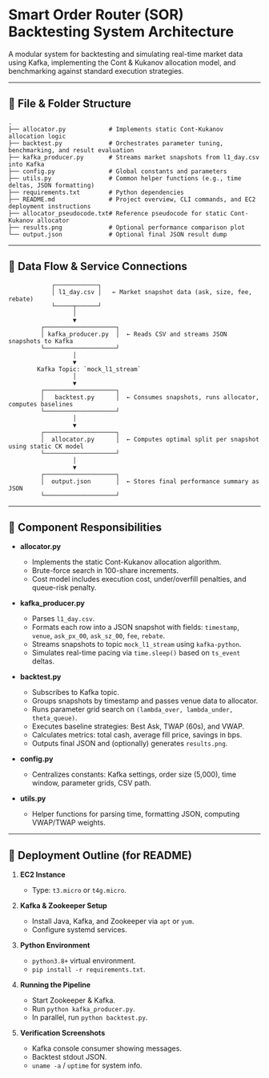 # Smart Order Router (SOR) Backtesting System Architecture

A modular system for backtesting and simulating real-time market data using Kafka, implementing the Cont & Kukanov allocation model, and benchmarking against standard execution strategies.

---

## 📁 File & Folder Structure

```
.
├── allocator.py            # Implements static Cont-Kukanov allocation logic
├── backtest.py             # Orchestrates parameter tuning, benchmarking, and result evaluation
├── kafka_producer.py       # Streams market snapshots from l1_day.csv into Kafka
├── config.py               # Global constants and parameters
├── utils.py                # Common helper functions (e.g., time deltas, JSON formatting)
├── requirements.txt        # Python dependencies
├── README.md               # Project overview, CLI commands, and EC2 deployment instructions
├── allocator_pseudocode.txt# Reference pseudocode for static Cont-Kukanov allocator
├── results.png             # Optional performance comparison plot
└── output.json             # Optional final JSON result dump
```

---

## 🔄 Data Flow & Service Connections

```text
            ┌────────────┐
            │ l1_day.csv │   ← Market snapshot data (ask, size, fee, rebate)
            └─────┬──────┘
                  │
                  ▼
         ┌────────────────────┐
         │ kafka_producer.py  │  ← Reads CSV and streams JSON snapshots to Kafka
         └────────────────────┘
                  │
                  ▼
        Kafka Topic: `mock_l1_stream`
                  │
                  ▼
         ┌────────────────────┐
         │   backtest.py      │  ← Consumes snapshots, runs allocator, computes baselines
         └────────────────────┘
                  │
                  ▼
         ┌────────────────────┐
         │  allocator.py      │  ← Computes optimal split per snapshot using static CK model
         └────────────────────┘
                  │
                  ▼
         ┌────────────────────┐
         │  output.json       │  ← Stores final performance summary as JSON
         └────────────────────┘
```

---

## 🧩 Component Responsibilities

* **allocator.py**

  * Implements the static Cont-Kukanov allocation algorithm.
  * Brute-force search in 100-share increments.
  * Cost model includes execution cost, under/overfill penalties, and queue-risk penalty.

* **kafka\_producer.py**

  * Parses `l1_day.csv`.
  * Formats each row into a JSON snapshot with fields: `timestamp`, `venue`, `ask_px_00`, `ask_sz_00`, `fee`, `rebate`.
  * Streams snapshots to topic `mock_l1_stream` using `kafka-python`.
  * Simulates real-time pacing via `time.sleep()` based on `ts_event` deltas.

* **backtest.py**

  * Subscribes to Kafka topic.
  * Groups snapshots by timestamp and passes venue data to allocator.
  * Runs parameter grid search on `(lambda_over, lambda_under, theta_queue)`.
  * Executes baseline strategies: Best Ask, TWAP (60s), and VWAP.
  * Calculates metrics: total cash, average fill price, savings in bps.
  * Outputs final JSON and (optionally) generates `results.png`.

* **config.py**

  * Centralizes constants: Kafka settings, order size (5,000), time window, parameter grids, CSV path.

* **utils.py**

  * Helper functions for parsing time, formatting JSON, computing VWAP/TWAP weights.

---

## 🚀 Deployment Outline (for README)

1. **EC2 Instance**

   * Type: `t3.micro` or `t4g.micro`.
2. **Kafka & Zookeeper Setup**

   * Install Java, Kafka, and Zookeeper via `apt` or `yum`.
   * Configure systemd services.
3. **Python Environment**

   * `python3.8+` virtual environment.
   * `pip install -r requirements.txt`.
4. **Running the Pipeline**

   * Start Zookeeper & Kafka.
   * Run `python kafka_producer.py`.
   * In parallel, run `python backtest.py`.
5. **Verification Screenshots**

   * Kafka console consumer showing messages.
   * Backtest stdout JSON.
   * `uname -a` / `uptime` for system info.
